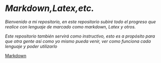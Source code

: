# *Markdown,Latex,etc.*

*Bienvenido a mi repositorio, en este repositorio subiré todo el progreso que realice con lenguaje de marcado como markdown, Latex y otros.*

*Este repositorio también servirá como instructivo, esto es a propósito para que otra gente asi como yo mismo pueda venir, ver como funciona cada lenguaje y poder utilizarlo*

[Markdown](https://github.com/Behindit/Markdown-Latex-etc./blob/main/Markdown.md "Markdown")
